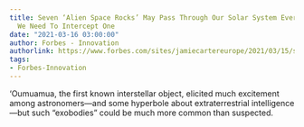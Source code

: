 ```yaml
---
title: Seven ‘Alien Space Rocks’ May Pass Through Our Solar System Every Year And
  We Need To Intercept One
date: "2021-03-16 03:00:00"
author: Forbes - Innovation
authorlink: https://www.forbes.com/sites/jamiecartereurope/2021/03/15/seven-alien-space-rocks-may-pass-through-our-solar-system-every-year-and-we-need-to-intercept-one/
tags:
- Forbes-Innovation
---
```

‘Oumuamua, the first known interstellar object, elicited much excitement among astronomers—and some hyperbole about extraterrestrial intelligence—but such “exobodies” could be much more common than suspected.